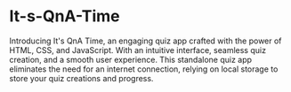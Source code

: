 # It-s-QnA-Time
Introducing It's QnA Time, an engaging quiz app crafted with the power of HTML, CSS, and JavaScript. With an intuitive interface, seamless quiz creation, and a smooth user experience. This standalone quiz app eliminates the need for an internet connection, relying on local storage to store your quiz creations and progress. 
